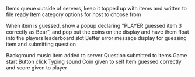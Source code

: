 Items queue outside of servers, keep it topped up with items and written to file ready
Item category options for host to choose from

<!-- Animation & UI -->

When item is guessed, show a popup declaring "PLAYER guessed item 3 correctly as Bear", and pop out the coins on the display and have them float into the players leaderboard slot
Better error message display for guessing item and submitting question

<!-- Sound -->

Background music
Item added to server
Question submitted to items
Game start
Button click
Typing sound
Coin given to self
Item guessed correctly and score given to player
